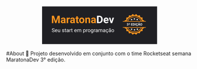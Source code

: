 <p align="center">
  <img src="./img/print1.png">
</p>

#About :rocket:
Projeto desenvolvido em conjunto com o time Rocketseat semana MaratonaDev 3° edição.